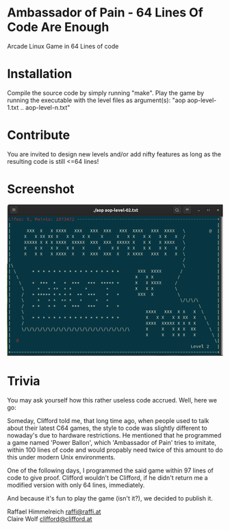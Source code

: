 # Ambassador of Pain - 64 Lines Of Code Are Enough
Arcade Linux Game in 64 Lines of code

# Installation
Compile the source code by simply running "make".
Play the game by running the executable with the level files as argument(s): "aop aop-level-1.txt .. aop-level-n.txt"

# Contribute
You are invited to design new levels and/or add nifty features as long as the resulting code is still <=64 lines!

# Screenshot
![Ambassador Of Pain Gameplay](/aop_screenshot.png?raw=true "Optional Title")

  
# Trivia
You may ask yourself how this rather useless code accrued. Well, here we go:  
  
Someday, Clifford told me, that long time ago, when people used to talk about their latest C64 games, the style to code was slightly different to nowaday's due to hardware restrictions. He mentioned that he programmed a game named 'Power Ballon', which 'Ambassador of Pain' tries to imitate, within 100 lines of code and would propably need twice of this amount to do this under modern Unix environments.  
  
One of the following days, I programmed the said game within 97 lines of code to give proof.  Clifford wouldn't be Clifford, if he didn't return me a modified version with only 64 lines, immediately. 
  
And because it's fun to play the game (isn't it?), we decided to publish it.  
  
Raffael Himmelreich <raffi@raffi.at>  
Claire Wolf <clifford@clifford.at>  

